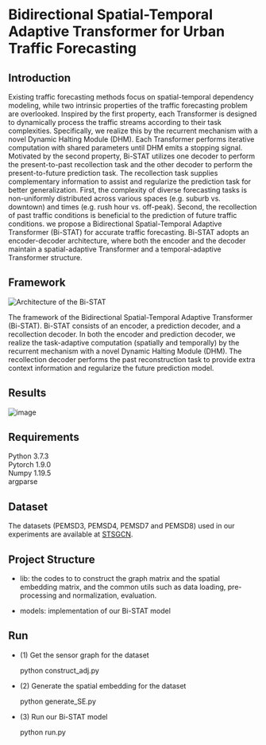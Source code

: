 # Bidirectional Spatial-Temporal Adaptive Transformer for Urban Traffic Forecasting

## Introduction
Existing traffic forecasting methods focus on spatial-temporal dependency modeling, while two intrinsic properties of the traffic forecasting problem are overlooked. Inspired by the first property, each Transformer is designed to dynamically process the traffic streams according to their task complexities. Specifically, we realize this by the recurrent mechanism with a novel Dynamic Halting Module (DHM). Each Transformer performs iterative computation with shared parameters until DHM emits a stopping signal. Motivated by the second property, Bi-STAT utilizes one decoder to perform the present-to-past recollection task and the other decoder to perform the present-to-future prediction task. The recollection task supplies complementary information to assist and regularize the prediction task for better generalization. First, the complexity of diverse forecasting tasks is non-uniformly distributed across various spaces (e.g. suburb vs. downtown) and times (e.g. rush hour vs. off-peak).  Second, the recollection of past traffic conditions is beneficial to the prediction of future traffic conditions.  we propose a Bidirectional Spatial-Temporal Adaptive Transformer (Bi-STAT) for accurate traffic forecasting. Bi-STAT adopts an encoder-decoder architecture, where both the encoder and the decoder maintain a spatial-adaptive Transformer and a temporal-adaptive Transformer structure. 

## Framework
![Architecture of the Bi-STAT](https://github.com/chenchl19941118/Bi-STAT/assets/25497533/fc56f193-6b2b-4777-9b82-612a3cc7265b)

The framework of the Bidirectional Spatial-Temporal Adaptive Transformer (Bi-STAT). Bi-STAT consists of an encoder, a prediction decoder, and
a recollection decoder. In both the encoder and prediction decoder, we realize the task-adaptive computation (spatially and temporally) by the recurrent
mechanism with a novel Dynamic Halting Module (DHM). The recollection decoder performs the past reconstruction task to provide extra context information
and regularize the future prediction model.

## Results
![image](https://github.com/chenchl19941118/Bi-STAT/assets/25497533/e6269451-bec6-4ba2-8042-537028a50a44)

## Requirements

Python 3.7.3   
Pytorch 1.9.0   
Numpy 1.19.5   
argparse

## Dataset

The datasets (PEMSD3, PEMSD4, PEMSD7 and PEMSD8) used in our experiments are available at [STSGCN](https://github.com/Davidham3/STSGCN).

## Project Structure

* lib: the codes to to construct the graph matrix and the spatial embedding matrix, and the common utils such as data loading, pre-processing and normalization, evaluation.

* models: implementation of our Bi-STAT model


## Run 

* (1) Get the sensor graph for the dataset
  
    python construct_adj.py 

* (2) Generate the spatial embedding for the dataset
  
    python generate_SE.py

* (3) Run our Bi-STAT model

    python run.py 

